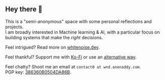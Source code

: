 ## Hey there 👋

This is a "semi-anonymous" space with some personal reflections and projects.  
I am broadly interested in Machine learning & AI, with a particular focus on building systems that make the *right* decisions. 

Feel intrigued? Read more on [whitenoise.dev](https://whitenoise.dev).

Feel thankful? Support me with [Ko-Fi](https://ko-fi.com/DrWhiteNoise) or use an [alternative way](/support).

Feel chatty? Shoot me an email at `contact0 at wnd.anonaddy.com`.   
PGP key: [386360B0504DA86B](https://whitenoise.dev/gitkey.asc).

<!--
Here are some ideas to get you started:

- 🔭 I’m currently working on ...
- 🌱 I’m currently learning ...
- 👯 I’m looking to collaborate on ...
- 🤔 I’m looking for help with ...
- 💬 Ask me about ...
- 📫 How to reach me: ...
- 😄 Pronouns: ...
- ⚡ Fun fact: ...
-->

